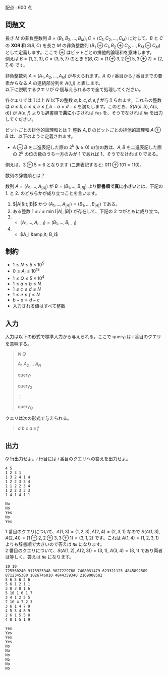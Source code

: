 配点 : $600$ 点

## 問題文

長さ $M$ の非負整数列 $B=(B_1,B_2,\dots,B_M), C=(C_1,C_2,\dots,C_M)$ に対して、$B$ と $C$ の **XOR 和** $S(B,C)$ を長さ $M$ の非負整数列 $(B_1\oplus C_1, B_2\oplus C_2, ..., B_{M}\oplus C_{M})$ として定義します。ここで $\oplus$ はビットごとの排他的論理和を意味します。<br>
例えば $B = (1, 2, 3), C = (3, 5, 7)$ のとき $S(B, C) = (1\oplus 3, 2\oplus 5, 3\oplus 7) = (2, 7, 4)$ です。  

非負整数列 $A = (A_1, A_2, \dots, A_N)$ が与えられます。$A$ の $i$ 番目から $j$ 番目までの要素からなる $A$ の連続部分列を $A(i, j)$ と表します。<br>
以下に説明するクエリが $Q$ 個与えられるので全て処理してください。

各クエリでは $1$ 以上 $N$ 以下の整数 $a, b, c, d, e, f$ が与えられます。これらの整数は $a \leq b, c \leq d, e \leq f, b-a=d-c$ を満たします。このとき、$S(A(a, b), A(c, d))$ が $A(e, f)$ よりも辞書順で**真に**小さければ `Yes` を、そうでなければ `No` を出力してください。

ビットごとの排他的論理和とは？
整数 $A, B$ のビットごとの排他的論理和 $A \oplus B$ は、以下のように定義されます。

- $A \oplus B$ を二進表記した際の $2^k$ ($k \geq 0$) の位の数は、$A, B$ を二進表記した際の $2^k$ の位の数のうち一方のみが $1$ であれば $1$、そうでなければ $0$ である。

例えば、$3 \oplus 5 = 6$ となります (二進表記すると: $011 \oplus 101 = 110$)。

 数列の辞書順とは？

数列 $A = (A_1, \ldots, A_{|A|})$ が $B = (B_1, \ldots, B_{|B|})$ より**辞書順で真に小さい**とは、下記の 1. と 2. のどちらかが成り立つことを言います。

1. $|A|&lt;|B|$ かつ $(A_{1},\ldots,A_{|A|}) = (B_1,\ldots,B_{|A|})$ である。
2. ある整数 $1\leq i\leq \min\{|A|,|B|\}$ が存在して、下記の $2$ つがともに成り立つ。
1.    - $(A_{1},\ldots,A_{i-1}) = (B_1,\ldots,B_{i-1})$
2.    - $A_i &amp;lt; B_i$

## 制約

- $1 \leq N \leq 5 \times 10^5$
- $0 \leq A_i \leq 10^{18}$
- $1 \leq Q \leq 5 \times 10^4$
- $1 \leq a \leq b \leq N$
- $1 \leq c \leq d \leq N$
- $1 \leq e \leq f \leq N$
- $b - a = d - c$
- 入力される値はすべて整数

## 入力

入力は以下の形式で標準入力から与えられる。ここで $\text{query}_i$ は $i$ 番目のクエリを意味する。

> $N$ $Q$
> 
> $A_1$ $A_2$ $\dots$ $A_N$
> 
> $\text{query}_1$
> 
> $\text{query}_2$
> 
> $\vdots$
> 
> $\text{query}_Q$

クエリは次の形式で与えられる。

> $a$ $b$ $c$ $d$ $e$ $f$

## 出力

$Q$ 行出力せよ。$i$ 行目には $i$ 番目のクエリへの答えを出力せよ。

```input1
4 5
1 2 3 1
1 3 2 4 1 4
1 2 2 3 3 4
1 1 2 2 3 4
1 2 2 3 3 3
1 4 1 4 1 1
```

```output1
No
No
Yes
No
Yes
```

$1$ 番目のクエリについて、$A(1, 3) = (1, 2, 3), A(2, 4) = (2, 3, 1)$ なので $S(A(1,3),A(2,4)) = (1 \oplus 2, 2 \oplus 3, 3 \oplus 1) = (3, 1, 2)$ です。これは $A(1, 4) = (1, 2, 3, 1)$ よりも辞書順で大きいので答えは `No` になります。<br>
$2$ 番目のクエリについて、$S(A(1,2),A(2,3)) = (3, 1)$, $A(3,4) = (3, 1)$ であり両者は等しく、答えは `No` になります。

```input2
10 10
725560240 9175925348 9627229768 7408031479 623321125 4845892509 8712345300 1026746010 4844359340 2169008582
5 6 5 6 2 6
5 6 1 2 1 1
3 8 3 8 1 6
5 10 1 6 1 7
3 4 1 2 5 5
7 10 4 7 2 3
3 6 1 4 7 9
4 5 3 4 8 9
2 6 1 5 5 8
4 8 1 5 1 9
```

```output2
Yes
Yes
Yes
Yes
No
No
No
No
No
No
```